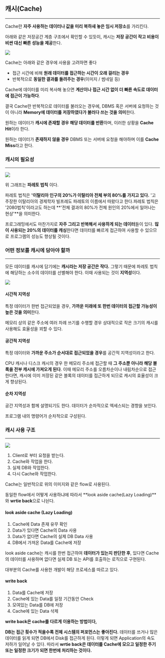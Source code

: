 ## 캐시(Cache)

---
Cache란 **자주 사용하는 데이터나 값을 미리 복하새 놓은 임시 저장소**를 가리킨다.

아래와 같은 저장공간 계층 구조에서 확인할 수 있듯이, 캐시는 **저장 공간이 작고 비용이 비싼 대신 빠른 성능을 제공**한다.

![](https://velog.velcdn.com/images/kimnow/post/41b92309-a439-4b04-8766-3e7ccc76dc2d/image.png)

Cache는 아래와 같은 경우에 사용을 고려하면 좋다

- 접근 시간에 비해 **원래 데이터를 접근하는 시간이 오래 걸리는 경우**
- 반복적으로 **동일한 결과를 돌려주는 경우**(이미지 / 썸네일 등)

Cache에 데이터를 미리 복사해 놓으면 **계산이나 접근 시간 없이 더 빠른 속도로 데이터에 접근이 가능하다**.

결국 Cache란 반복적으로 데이터를 불러오는 경우에, DBMS 혹은 서버에 요청하는 것이 아니라
**Memory에 데이터를 저장하였다가 불러다 쓰는 것을 의미**한다.

원하는 데이터가 **캐시에 존재할 경우 해당 데이터를 반환**하며, 이러한 상황을 **Cache Hit**이라 한다.

원하는 데이터가 **존재하지 않을 경우** DBMS 또는 서버에 요청을 해야하며 이를 **Cache Miss**라고 한다.

### 캐시의 필요성

---
![](https://velog.velcdn.com/images/kimnow/post/8dd559d6-d129-4fe0-a28d-4637bb564de5/image.png)


위 그래프는 **파레토 법칙** 이다.

파레토 법칙은 **'이탈리아 인구의 20%가 이탈리아 전체 부의 80%를 가지고 있다.** '고 주장한 이탈리아의 경제학자 빌프레도 파레토의 이름에서 따왔다고 한다.파레토 법칙은 '2080법칙'이라고도 하는데 **'전체 결과의 80%가 전체 원인의 20%에서 일어나는 현상'**을 의미한다.

프로그래밍에서도 마찬가지로 **자주 그리고 반복해서 사용하게 되는 데이터**들이 있다.
**많이 사용되는 20%의 데이터를 캐싱**한다면 데이터를 빠르게 접근하여 사용할 수 있으므로 프로그램의 성능도 향상될 것이다.

### 어떤 정보를 캐시에 담아야 할까

---

모든 데이터를 캐시에 담기에는 **캐시라는 저장 공간은 작다.** 그렇기 때문에 파레토 법칙에 해당하는 소수의 데이터를 선별해야 한다. 이때 사용되는 것이 **지역성**이다.

![](https://velog.velcdn.com/images/kimnow/post/c53b0b04-d319-462f-9094-7012de2eacec/image.png)

#### 시간적 지역성

특정 데이터가 한번 접근되었을 경우, **가까운 미래에 또 한번 데이터의 접근할 가능성이 높은 것을 의미**한다.

메모리 상의 같은 주소에 여러 차례 쓰기를 수행할 경우 상대적으로 작은 크기의 캐시를 사용해도 효율성을 꾀할 수 있다.

#### 공간적 지역성

특정 데이터와 **가까운 주소가 순서대로 접근되었을 경우**를 공간적 지역성이라고 한다.

CPU 캐시나 디스크 캐시의 경우 한 메모리 주소에 접근할 때 **그 주소뿐 아니라 해당 블록을 전부 캐시에 가져오게 된다**. 이때 메모리 주소를 오름차순이나 내림차순으로 접근한다면, 캐시에 이미 저장된 같은 블록의 데이터를 접근하게 되므로 캐시의 효율성이 크게 향상된다.

#### 순차 지역성

공간 지역성과 함께 설명되기도 한다. 데이터가 순차적으로 엑세스되는 경향을 보인다.

프로그램 내의 명령어가 순차적으로 구성된다.

### 캐시 사용 구조

---

![](https://velog.velcdn.com/images/kimnow/post/b8fcf5c8-7515-4eb5-837e-26af84cc9684/image.png)

1. Client로 부터 요청을 받는다.
2. Cache와 작업을 한다.
3. 실제 DB와 작업한다.
4. 다시 Cache와 작업한다.

Cache는 일반적으로 위의 이미지와 같은 flow로 사용된다.

동일한 flow에서 어떻게 사용하냐에 따라서 **look aside cache(Lazy Loading)**와 **wrtie back**으로 나뉜다.

#### look aside cache (Lazy Loading)

1. Cache에 Data 존재 유무 확인
2. Data가 있다면 Cache의 Data 사용
3. Data가 없다면 Cache의 실제 DB Data 사용
4. DB에서 가져온 Data를 Cache에 저장

look aside cache는 캐시를 한번 접근하여 **데이터가 있는지 판단한 후**, 있다면 Cache의 데이터를 사용하며 없다면 실제 DB 또는 API를 호출하는 로직으로 구현된다.

대부분의 Cache를 사용한 개발이 해당 프로세스를 따르고 있다.

#### write back

1. Data를 Cache에 저장
2. Cache에 있는 Data를 일정 기간동안 Check
3. 모여있는 Data를 DB에 저장
4. Cache에 있는 Data 삭제

**write back은 cache를 다르게 이용하는 방법이다,**

**DB는 접근 횟수가 적을수록 전체 시스템의 퍼포먼스는 좋아진다.** 데이터를 쓰거나 많은 데이터를 읽게 되면 DB에서 Disk를 접근하게 된다. 이렇게 되면 Application의 속도 저하가 일어날 수 있다. 따라서 **wrtie back은 데이터를 Cache에 모으고 일정한 주기 또는 일정한 크기가 되면 한번에 처리하는 것이다.**